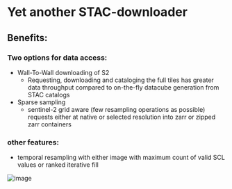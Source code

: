 # Yet another STAC-downloader

## Benefits:
### Two options for data access:
- Wall-To-Wall downloading of S2
  - Requesting, downloading and cataloging the full tiles has greater data throughput compared to on-the-fly datacube generation from STAC catalogs
- Sparse sampling
  - sentinel-2 grid aware (few resampling operations as possible) requests either at native or selected resolution into zarr or zipped zarr containers

### other features:
- temporal resampling with either image with maximum count of valid SCL values or ranked iterative fill





![image](https://github.com/user-attachments/assets/1061bce8-a2d3-4b45-bc1d-7919fc7f8e39)
